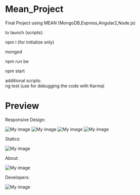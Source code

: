 # Mean_Project
Final Project using MEAN (MongoDB,Express,Angular2,Node.js)

to launch (scripts):

npm i (for initialize only)

mongod

npm run be

npm start

additional scripts:       
ng test (use for debugging the code with Karma)

# Preview

Responsive Design:

![My image](http://i65.tinypic.com/nb820z.png)
![My image](http://i66.tinypic.com/2rrxf92.png)
![My image](http://i64.tinypic.com/30jiq7p.png)
![My image](http://i66.tinypic.com/5fkx84.png)

Statics:

![My image](http://i67.tinypic.com/4pxo9t.png)

About:

![My image](http://i63.tinypic.com/qxo577.png)

Developers:

![My image](http://i63.tinypic.com/11tptg1.png)


